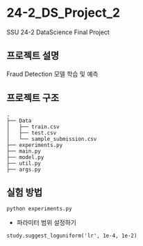 # 24-2_DS_Project_2
SSU 24-2 DataScience Final Project

## 프로젝트 설명
Fraud Detection 모델 학습 및 예측

## 프로젝트 구조
```
.
├── Data
│   ├── train.csv
│   ├── test.csv
│   └── sample_submission.csv
├── experiments.py
├── main.py
├── model.py
├── util.py
├── args.py
```

## 실험 방법
```
python experiments.py
```
- 파라미터 범위 설정하기
```
study.suggest_loguniform('lr', 1e-4, 1e-2)
```